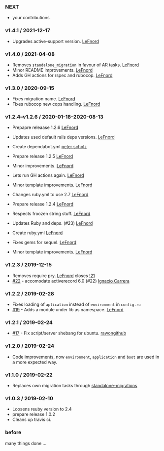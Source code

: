### NEXT

- your contributions

### v1.4.1 / 2021-12-17

- Upgrades active-support version. [LeFnord](https://github.com/LeFnord)

### v1.4.0 / 2021-04-08

- Removes `standalone_migration` in favour of AR tasks. [LeFnord](https://github.com/LeFnord)
- Minor README improvements. [LeFnord](https://github.com/LeFnord)
- Adds GH actions for rspec and rubocop. [LeFnord](https://github.com/LeFnord)

### v1.3.0 / 2020-09-15

- Fixes migration name. [LeFnord](https://github.com/LeFnord)
- Fixes rubocop new cops handling. [LeFnord](https://github.com/LeFnord)

### v1.2.4–v1.2.6 / 2020-01-18–2020-08-13

- Prepapre releaase 1.2.6 [LeFnord](https://github.com/LeFnord)
- Updates used default rails deps versions. [LeFnord](https://github.com/LeFnord)
- Create dependabot.yml [peter scholz](https://github.com/LeFnord)
- Prepare release 1.2.5 [LeFnord](https://github.com/LeFnord)
- Minor improvements. [LeFnord](https://github.com/LeFnord)
- Lets run GH actions again. [LeFnord](https://github.com/LeFnord)
- Minor template improvements. [LeFnord](https://github.com/LeFnord)
- Changes ruby.yml to use 2.7 [LeFnord](https://github.com/LeFnord)
- Prepare release 1.2.4 [LeFnord](https://github.com/LeFnord)
- Respects froozen string stuff. [LeFnord](https://github.com/LeFnord)
- Updates Ruby and deps. (#23) [LeFnord](https://github.com/LeFnord)
- Create ruby.yml [LeFnord](https://github.com/LeFnord)

- Fixes gems for sequel. [LeFnord](https://github.com/LeFnord)
- Minor template improvements. [LeFnord](https://github.com/LeFnord)

### v1.2.3 / 2019-12-15

- Removes require pry. [LeFnord](LeFnord) closes [!21](https://github.com/LeFnord/grape-starter/issues/21)
- [#22](https://github.com/LeFnord/grape-starter/pull/22) - accomodate activerecord 6.0 (#22) [Ignacio Carrera](https://github.com/nachokb)

### v1.2.2 / 2019-02-28

- Fixes loading of `aplication` instead of `environment` in `config.ru`
- [#19](https://github.com/LeFnord/grape-starter/pull/19) - Adds a module under lib as namespace. [LeFnord](https://github.com/LeFnord)

### v1.2.1 / 2019-02-24

- [#17](https://github.com/LeFnord/grape-starter/pull/17) - Fix script/server shebang for ubuntu. [rawongithub](https://github.com/rawongithub)

### v1.2.0 / 2019-02-24

- Code improvements, now `environment`, `application` and `boot` are used in a more expected way.

### v1.1.0 / 2019-02-22
- Replaces own migration tasks through [standalone-migrations](https://github.com/thuss/standalone-migrations)

### v1.0.3 / 2019-02-10
- Loosens reuby version to 2.4
- prepare release 1.0.2
- Cleans up travis ci.

### before

many things done …
